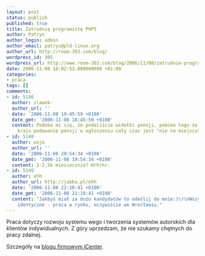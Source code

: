 ```yaml
---
layout: post
status: publish
published: true
title: Zatrudnię programistę PHP5
author: Patrys
author_login: admin
author_email: patrys@pld-linux.org
author_url: http://room-303.com/blog/
wordpress_id: 305
wordpress_url: http://www.room-303.com/blog/2006/11/08/zatrudnie-programiste-php5/
date: 2006-11-08 18:02:53.000000000 +01:00
categories:
- praca
tags: []
comments:
- id: 5146
  author: slawek-
  author_url: ''
  date: '2006-11-08 19:45:59 +0100'
  date_gmt: '2006-11-08 18:45:59 +0100'
  content: Podoba mi się, że podaliście widełki pensji, pomimo tego że w naszym pięknym
    kraju podawanie pensji w ogłoszeniu cały czas jest "nie na miejscu".
- id: 5148
  author: wojo
  author_url: ''
  date: '2006-11-08 20:54:34 +0100'
  date_gmt: '2006-11-08 19:54:34 +0100'
  content: 2-2,5k miesiecznie? Hrhrhr.
- id: 5149
  author: ehh
  author_url: http://jabba.pl/ehh
  date: '2006-11-08 22:18:41 +0100'
  date_gmt: '2006-11-08 21:18:41 +0100'
  content: "Jakbyś miał za dużo kandydatów to odeślij do mnie:)\r\nWszystko prawie
    identyczne - praca w rynku, oczywiście we Wrocławiu."
---
```

<p>Praca dotyczy rozwoju systemu wego i tworzenia systemów autorskich dla klientów indywidualnych. Z góry uprzedzam, że nie szukamy chętnych do pracy zdalnej.</p>

<p>Szczegóły na <a href="http://blog.icenter.pl/2006/11/08/praca-dla-programisty/">blogu firmowym iCenter</a>.</p>
